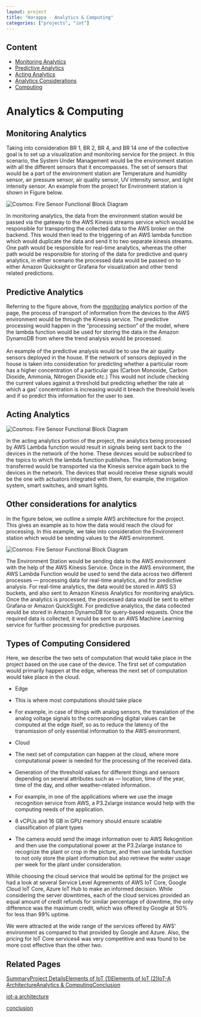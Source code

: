 ```yaml
---
layout: project
title: "Harappa - Analytics & Computing"
categories: ["projects", "iot"]
---             
```



Content
-------

* [Monitoring Analytics](#monitoring-analytics)
* [Predictive Analytics](#predictive-analytics)
* [Acting Analytics](#acting-analytics)
* [Analytics Considerations](#analytics-considerations)
* [Computing](#computing)

Analytics & Computing
=====================

Monitoring Analytics
--------------------

Taking into consideration BR 1, BR 2, BR 4, and BR 14 one of the collective goal is to set up a visualization and monitoring service for the project. In this scenario, the System Under Management would be the environment station with all the different sensors that it encompasses. The set of sensors that would be a part of the environment station are Temperature and humidity sensor, air pressure sensor, air quality sensor, UV intensity sensor, and light intensity sensor. An example from the project for Environment station is shown in Figure below.

![Cosmos: Fire Sensor Functional Block Diagram](https://project-odyssey.s3.us-east-2.amazonaws.com/c97d591cfc01ef652da0f2fa795974c2.png)

In monitoring analytics, the data from the environment station would be passed via the gateway to the AWS Kinesis streams service which would be responsible for transporting the collected data to the AWS broker on the backend. This would then lead to the triggering of an AWS lambda function which would duplicate the data and send it to two separate kinesis streams. One path would be responsible for real-time analytics, whereas the other path would be responsible for storing of the data for predictive and query analytics, in either scenario the processed data would be passed on to either Amazon Quicksight or Grafana for visualization and other trend related predictions. 

Predictive Analytics
--------------------

Referring to the figure above, from the [monitoring](#monitoring-analytics) analytics portion of the page, the process of transport of information from the devices to the AWS environment would be through the Kinesis service. The predictive processing would happen in the “processing section” of the model, where the lambda function would be used for storing the data in the Amazon DynamoDB from where the trend analysis would be processed.   
‍  
An example of the predictive analysis would be to use the air quality sensors deployed in the house. If the network of sensors deployed in the house is taken into consideration for predicting whether a particular room has a higher concentration of a particular gas (Carbon Monoxide, Carbon Dioxide, Ammonia, Nitrogen Dioxide etc.) This would not include checking the current values against a threshold but predicting whether the rate at which a gas’ concentration is increasing would it breach the threshold levels and if so predict this information for the user to see.

Acting Analytics
----------------

![Cosmos: Fire Sensor Functional Block Diagram](https://project-odyssey.s3.us-east-2.amazonaws.com/ade05b39743f305960a1fdac8cbd4f57.png)

In the acting analytics portion of the project, the analytics being processed by AWS Lambda function would result in signals being sent back to the devices in the network of the home. These devices would be subscribed to the topics to which the lambda function publishes. The information being transferred would be transported via the Kinesis service again back to the devices in the network. The devices that would receive these signals would be the one with actuators integrated with them, for example, the irrigation system, smart switches, and smart lights.

Other considerations for analytics
----------------------------------

In the figure below, we outline a simple AWS architecture for the project. This gives an example as to how the data would reach the cloud for processing. In this example, we take into consideration the Environment station which would be sending values to the AWS environment.

![Cosmos: Fire Sensor Functional Block Diagram](https://project-odyssey.s3.us-east-2.amazonaws.com/d3ed63e8c0ee263f10294aee2fa68814.png)

The Environment Station would be sending data to the AWS environment with the help of the AWS Kinesis Service. Once in the AWS environment, the AWS Lambda Function would be used to send the data across two different processes — processing data for real-time analytics, and for predictive analysis. For real-time analytics, the data would be stored in AWS S3 buckets, and also sent to Amazon Kinesis Analytics for monitoring analytics. Once the analytics is processed, the processed data would be sent to either Grafana or Amazon QuickSight. For predictive analytics, the data collected would be stored in Amazon DynamoDB for query-based requests. Once the required data is collected, it would be sent to an AWS Machine Learning service for further processing for predictive purposes.

Types of Computing Considered
-----------------------------

Here, we describe the two sets of computation that would take place in the project based on the use case of the device. The first set of computation would primarily happen at the edge, whereas the next set of computation would take place in the cloud.

*   Edge
*   This is where most computations should take place  
    
*   For example, in case of things with analog sensors, the translation of the analog voltage signals to the corresponding digital values can be computed at the edge itself, so as to reduce the latency of the transmission of only essential information to the AWS environment.  
    
*   Cloud
*   The next set of computation can happen at the cloud, where more computational power is needed for the processing of the received data.   
    
*   Generation of the threshold values for different things and sensors depending on several attributes such as — location, time of the year, time of the day, and other weather-related information.  
    
*   For example, in one of the applications where we use the image recognition service from AWS, a P3.2xlarge instance would help with the computing needs of the application.  
    
*   8 vCPUs and 16 GB in GPU memory should ensure scalable classification of plant types  
    
*   The camera would send the image information over to AWS Rekognition and then use the computational power at the P3.2xlarge instance to recognize the plant or crop in the picture, and then use lambda function to not only store the plant information but also retrieve the water usage per week for the plant under consideration.  
    

While choosing the cloud service that would be optimal for the project we had a look at several Service Level Agreements of AWS IoT Core, Google Cloud IoT Core, Azure IoT Hub to make an informed decision. While considering the server downtimes, each of the cloud services provided an equal amount of credit refunds for similar percentage of downtime, the only difference was the maximum credit, which was offered by Google at 50% for less than 99% uptime.   
  
We were attracted at the wide range of the services offered by AWS’ environment as compared to that provided by Google and Azure. Also, the pricing for IoT Core services4 was very competitive and was found to be more cost effective than the other two.

Related Pages
-------------

[Summary](2018-12-02-00-harappa.markdown)[Project Details](2018-12-02-01-harappa-project-details.markdown)[Elements of IoT (1)](2018-12-02-02-harappa-elements-of-iot.markdown)[Elements of IoT (2)](2018-12-02-02-harappa-elements-of-iot.markdown)[IoT-A Architecture](2018-12-02-harappa-04-iot-a.markdown)[Analytics & Computing](2018-12-02-harappa-05-analytics.markdown)[Conclusion](2018-12-02-harappa-06-conclusion.markdown)

[iot-a architecture](2018-12-02-harappa-04-iot-a.markdown)

[conclusion](2018-12-02-harappa-06-conclusion.markdown)

